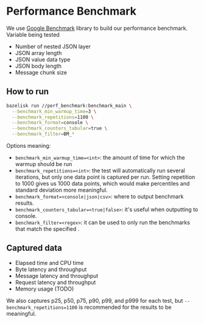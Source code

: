 # Performance Benchmark

We use [Google Benchmark](https://github.com/google/benchmark) library to build
our performance benchmark. Variable being tested

- Number of nested JSON layer
- JSON array length
- JSON value data type
- JSON body length
- Message chunk size

## How to run

```bash
bazelisk run //perf_benchmark:benchmark_main \
  --benchmark_min_warmup_time=3 \
  --benchmark_repetitions=1100 \
  --benchmark_format=console \
  --benchmark_counters_tabular=true \
  --benchmark_filter=BM_*
```

Options meaning:

- `benchmark_min_warmup_time=<int>`: the amount of time for which the warmup should be run 
- `benchmark_repetitions=<int>`: the test will automatically run several
  iterations, but only one data point is captured per run. Setting repetition to
  1000 gives us 1000 data points, which would make percentiles and standard
  deviation more meaningful.
- `benchmark_format=<console|json|csv>`: where to output benchmark results.
- `benchmark_counters_tabular=<true|false>`: it's useful when outputting to console.
- `benchmark_filter=<regex>`: it can be used to only run the benchmarks that match
  the specified <regex>.

## Captured data

- Elapsed time and CPU time
- Byte latency and throughput
- Message latency and throughput
- Request latency and throughput
- Memory usage (TODO)

We also captures p25, p50, p75, p90, p99, and p999 for each test,
but `--benchmark_repetitions=1100` is recommended for the results to be
meaningful.